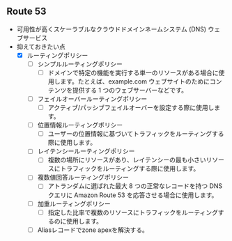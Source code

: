 ## Route 53
* 可用性が高くスケーラブルなクラウドドメインネームシステム (DNS) ウェブサービス
* 抑えておきたい点
  - [X] ルーティングポリシー
    - [ ] シンプルルーティングポリシー 
      - [ ] ドメインで特定の機能を実行する単一のリソースがある場合に使用します。たとえば、example.com ウェブサイトのためにコンテンツを提供する 1 つのウェブサーバーなどです。
    - [ ] フェイルオーバールーティングポリシー
      - [ ] アクティブ/パッシブフェイルオーバーを設定する際に使用します。
    - [ ] 位置情報ルーティングポリシー
      - [ ] ユーザーの位置情報に基づいてトラフィックをルーティングする際に使用します。
    - [ ] レイテンシールーティングポリシー
      - [ ] 複数の場所にリソースがあり、レイテンシーの最も小さいリソースにトラフィックをルーティングする際に使用します。
    - [ ] 複数値回答ルーティングポリシー
      - [ ] アトランダムに選ばれた最大 8 つの正常なレコードを持つ DNS クエリに Amazon Route 53 を応答させる場合に使用します。
    - [ ] 加重ルーティングポリシー
      - [ ] 指定した比率で複数のリソースにトラフィックをルーティングするのに使用します。
    - [ ] Aliasレコードでzone apexを解決する。
